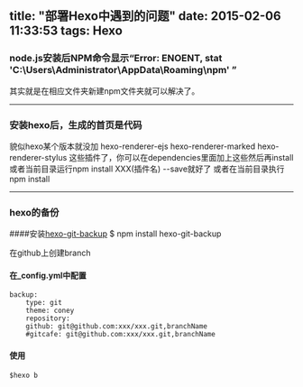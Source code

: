 ﻿title: "部署Hexo中遇到的问题"
date: 2015-02-06 11:33:53
tags: Hexo 
---
### node.js安装后NPM命令显示“Error: ENOENT, stat 'C:\Users\Administrator\AppData\Roaming\npm' ”

其实就是在相应文件夹新建npm文件夹就可以解决了。

---

### 安装hexo后，生成的首页是代码

貌似hexo某个版本就没加
hexo-renderer-ejs
hexo-renderer-marked
hexo-renderer-stylus
这些插件了，你可以在dependencies里面加上这些然后再install
或者当前目录运行npm install XXX(插件名) --save就好了
或者在当前目录执行
npm install

-----------
### hexo的备份

####安装[hexo-git-backup](https://github.com/coneycode/hexo-git-backup)
    $ npm install hexo-git-backup 

在github上创建branch
#### 在_config.yml中配置

    backup:
        type: git
        theme: coney
        repository:
        github: git@github.com:xxx/xxx.git,branchName
        #gitcafe: git@github.com:xxx/xxx.git,branchName

#### 使用

    $hexo b